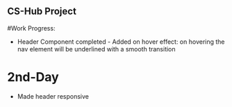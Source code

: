 ## CS-Hub Project

#Work Progress:
 
 - Header Component completed
        - Added on hover effect: on hovering the nav element will be underlined with a smooth transition

# 2nd-Day
- Made header responsive 